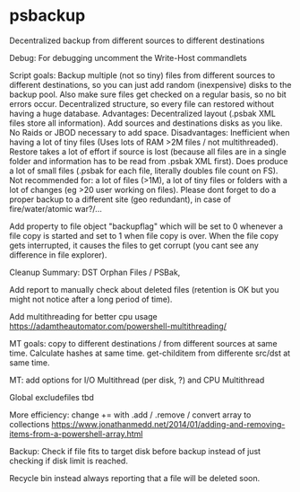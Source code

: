 # psbackup
Decentralized backup from different sources to different destinations

Debug: For debugging uncomment the Write-Host commandlets

Script goals: Backup multiple (not so tiny) files from different sources to different destinations, so you can just add random (inexpensive) disks to the backup pool. Also make sure files get checked on a regular basis, so no bit errors occur. Decentralized structure, so every file can restored without having a huge database.
Advantages: Decentralized layout (.psbak XML files store all information). Add sources and destinations disks as you like. No Raids or JBOD necessary to add space.
Disadvantages: Inefficient when having a lot of tiny files (Uses lots of RAM >2M files / not multithreaded). Restore takes a lot of effort if source is lost (because all files are in a single folder and information has to be read from .psbak XML first). Does produce a lot of small files (.psbak for each file, literally doubles file count on FS).
Not recommended for: a lot of files (>1M), a lot of tiny files or folders with a lot of changes (eg >20 user working on files).
Please dont forget to do a proper backup to a different site (geo redundant), in case of fire/water/atomic war?/... 

Add property to file object "backupflag" which will be set to 0 whenever a file copy is started and set to 1 when file copy is over. When the file copy gets interrupted, it causes the files to get corrupt (you cant see any difference in file explorer).

Cleanup Summary: DST Orphan Files / PSBak, 

Add report to manually check about deleted files (retention is OK but you might not notice after a long period of time).

Add multithreading for better cpu usage https://adamtheautomator.com/powershell-multithreading/

MT goals: copy to different destinations / from different sources at same time. Calculate hashes at same time. get-childitem from differente src/dst at same time.

MT: add options for I/O Multithread (per disk, ?) and CPU Multithread 

Global excludefiles tbd

More efficiency: change += with .add / .remove / convert array to collections https://www.jonathanmedd.net/2014/01/adding-and-removing-items-from-a-powershell-array.html

Backup: Check if file fits to target disk before backup instead of just checking if disk limit is reached.

Recycle bin instead always reporting that a file will be deleted soon.
